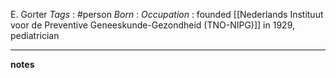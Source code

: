 E. Gorter
*Tags* : #person 
*Born* :
*Occupation* : founded [[Nederlands Instituut voor de Preventive Geneeskunde-Gezondheid (TNO-NIPG)]] in 1929, pediatrician

---
**notes**